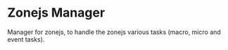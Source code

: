 # Zonejs Manager

Manager for zonejs, to handle the zonejs various tasks (macro, micro and event tasks).

